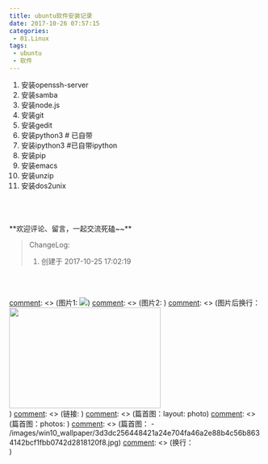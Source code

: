 ```yaml
---
title: ubuntu软件安装记录
date: 2017-10-26 07:57:15
categories:
 - 01.Linux
tags:
 - ubuntu
 - 软件
---
```


1. 安装openssh-server
1. 安装samba
1. 安装node.js
1. 安装git
1. 安装gedit
1. 安装python3 # 已自带
1. 安装ipython3 #已自带ipython
1. 安装pip
1. 安装emacs
1. 安装unzip
1. 安装dos2unix


<br/>
<br/>
<br/>
**欢迎评论、留言，一起交流死磕~~**

> ChangeLog:
> 1. 创建于 2017-10-25 17:02:19

<br/>
<br/>

[comment]: <> (这是注释)
[comment]: <> (*斜体*)
[comment]: <> (**粗体**)
[comment]: <> (图片1: ![](url))
[comment]: <> (图片2:  <img src="./xxx.png" width = "300" height = "200" alt="" align=left />)
[comment]: <> (图片后换行：<div style="clear:both;"/> )
[comment]: <> (链接: [](url))
[comment]: <> (篇首图：layout: photo)
[comment]: <> (篇首图：photos: )
[comment]: <> (篇首图： - /images/win10_wallpaper/3d3dc256448421a24e704fa46a2e88b4c56b8634142bcf1fbb0742d2818120f8.jpg)
[comment]: <> (换行：<br/>)
